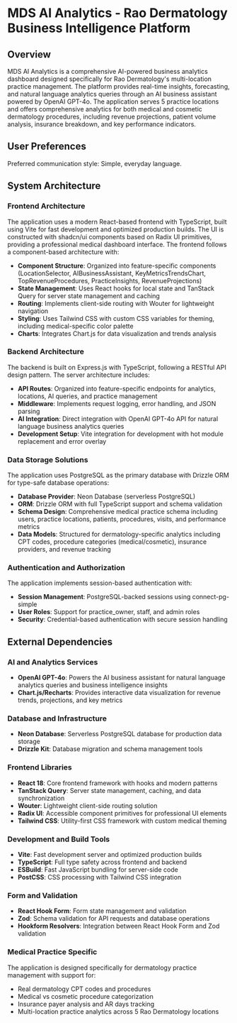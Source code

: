 # MDS AI Analytics - Rao Dermatology Business Intelligence Platform

## Overview

MDS AI Analytics is a comprehensive AI-powered business analytics dashboard designed specifically for Rao Dermatology's multi-location practice management. The platform provides real-time insights, forecasting, and natural language analytics queries through an AI business assistant powered by OpenAI GPT-4o. The application serves 5 practice locations and offers comprehensive analytics for both medical and cosmetic dermatology procedures, including revenue projections, patient volume analysis, insurance breakdown, and key performance indicators.

## User Preferences

Preferred communication style: Simple, everyday language.

## System Architecture

### Frontend Architecture
The application uses a modern React-based frontend with TypeScript, built using Vite for fast development and optimized production builds. The UI is constructed with shadcn/ui components based on Radix UI primitives, providing a professional medical dashboard interface. The frontend follows a component-based architecture with:

- **Component Structure**: Organized into feature-specific components (LocationSelector, AIBusinessAssistant, KeyMetricsTrendsChart, TopRevenueProcedures, PracticeInsights, RevenueProjections)
- **State Management**: Uses React hooks for local state and TanStack Query for server state management and caching
- **Routing**: Implements client-side routing with Wouter for lightweight navigation
- **Styling**: Uses Tailwind CSS with custom CSS variables for theming, including medical-specific color palette
- **Charts**: Integrates Chart.js for data visualization and trends analysis

### Backend Architecture
The backend is built on Express.js with TypeScript, following a RESTful API design pattern. The server architecture includes:

- **API Routes**: Organized into feature-specific endpoints for analytics, locations, AI queries, and practice management
- **Middleware**: Implements request logging, error handling, and JSON parsing
- **AI Integration**: Direct integration with OpenAI GPT-4o API for natural language business analytics queries
- **Development Setup**: Vite integration for development with hot module replacement and error overlay

### Data Storage Solutions
The application uses PostgreSQL as the primary database with Drizzle ORM for type-safe database operations:

- **Database Provider**: Neon Database (serverless PostgreSQL)
- **ORM**: Drizzle ORM with full TypeScript support and schema validation
- **Schema Design**: Comprehensive medical practice schema including users, practice locations, patients, procedures, visits, and performance metrics
- **Data Models**: Structured for dermatology-specific analytics including CPT codes, procedure categories (medical/cosmetic), insurance providers, and revenue tracking

### Authentication and Authorization
The application implements session-based authentication with:

- **Session Management**: PostgreSQL-backed sessions using connect-pg-simple
- **User Roles**: Support for practice_owner, staff, and admin roles
- **Security**: Credential-based authentication with secure session handling

## External Dependencies

### AI and Analytics Services
- **OpenAI GPT-4o**: Powers the AI business assistant for natural language analytics queries and business intelligence insights
- **Chart.js/Recharts**: Provides interactive data visualization for revenue trends, projections, and key metrics

### Database and Infrastructure
- **Neon Database**: Serverless PostgreSQL database for production data storage
- **Drizzle Kit**: Database migration and schema management tools

### Frontend Libraries
- **React 18**: Core frontend framework with hooks and modern patterns
- **TanStack Query**: Server state management, caching, and data synchronization
- **Wouter**: Lightweight client-side routing solution
- **Radix UI**: Accessible component primitives for professional UI elements
- **Tailwind CSS**: Utility-first CSS framework with custom medical theming

### Development and Build Tools
- **Vite**: Fast development server and optimized production builds
- **TypeScript**: Full type safety across frontend and backend
- **ESBuild**: Fast JavaScript bundling for server-side code
- **PostCSS**: CSS processing with Tailwind CSS integration

### Form and Validation
- **React Hook Form**: Form state management and validation
- **Zod**: Schema validation for API requests and database operations
- **Hookform Resolvers**: Integration between React Hook Form and Zod validation

### Medical Practice Specific
The application is designed specifically for dermatology practice management with support for:
- Real dermatology CPT codes and procedures
- Medical vs cosmetic procedure categorization
- Insurance payer analysis and AR days tracking
- Multi-location practice analytics across 5 Rao Dermatology locations